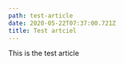 ```yaml
---
path: test-article
date: 2020-05-22T07:37:00.721Z
title: Test artciel
---
```

This is the test article